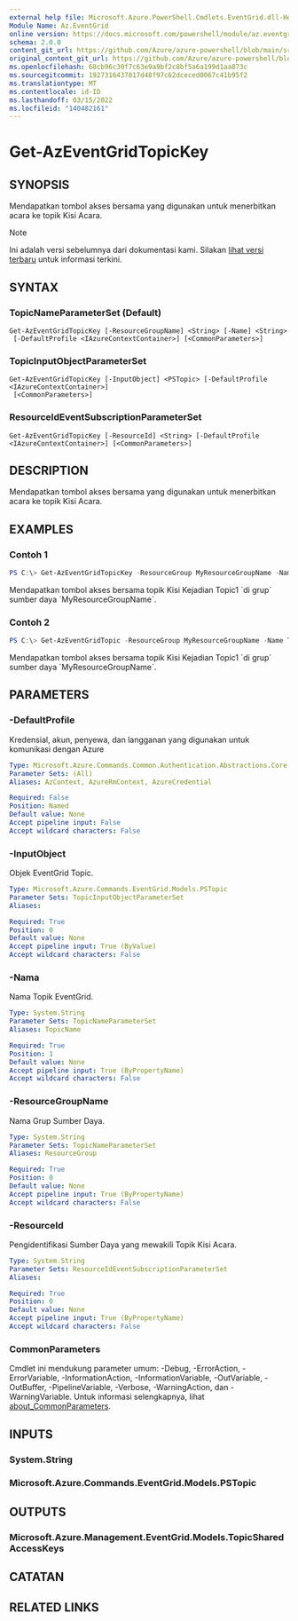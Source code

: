 ```yaml
---
external help file: Microsoft.Azure.PowerShell.Cmdlets.EventGrid.dll-Help.xml
Module Name: Az.EventGrid
online version: https://docs.microsoft.com/powershell/module/az.eventgrid/get-azeventgridtopickey
schema: 2.0.0
content_git_url: https://github.com/Azure/azure-powershell/blob/main/src/EventGrid/EventGrid/help/Get-AzEventGridTopicKey.md
original_content_git_url: https://github.com/Azure/azure-powershell/blob/main/src/EventGrid/EventGrid/help/Get-AzEventGridTopicKey.md
ms.openlocfilehash: 68cb96c30f7c63e9a9bf2c8bf5a6a199d1aa873c
ms.sourcegitcommit: 1927316437817d48f97c62dceced0067c41b95f2
ms.translationtype: MT
ms.contentlocale: id-ID
ms.lasthandoff: 03/15/2022
ms.locfileid: "140482161"
---
```

# Get-AzEventGridTopicKey

## SYNOPSIS
Mendapatkan tombol akses bersama yang digunakan untuk menerbitkan acara ke topik Kisi Acara.

> [!NOTE]
>Ini adalah versi sebelumnya dari dokumentasi kami. Silakan [lihat versi terbaru](/powershell/module/az.eventgrid/get-azeventgridtopickey) untuk informasi terkini.

## SYNTAX

### TopicNameParameterSet (Default)
```
Get-AzEventGridTopicKey [-ResourceGroupName] <String> [-Name] <String>
 [-DefaultProfile <IAzureContextContainer>] [<CommonParameters>]
```

### TopicInputObjectParameterSet
```
Get-AzEventGridTopicKey [-InputObject] <PSTopic> [-DefaultProfile <IAzureContextContainer>]
 [<CommonParameters>]
```

### ResourceIdEventSubscriptionParameterSet
```
Get-AzEventGridTopicKey [-ResourceId] <String> [-DefaultProfile <IAzureContextContainer>] [<CommonParameters>]
```

## DESCRIPTION
Mendapatkan tombol akses bersama yang digunakan untuk menerbitkan acara ke topik Kisi Acara.

## EXAMPLES

### Contoh 1
```powershell
PS C:\> Get-AzEventGridTopicKey -ResourceGroup MyResourceGroupName -Name Topic1
```

Mendapatkan tombol akses bersama topik Kisi Kejadian Topic1 \`di grup\` sumber daya \`MyResourceGroupName\`.

### Contoh 2
```powershell
PS C:\> Get-AzEventGridTopic -ResourceGroup MyResourceGroupName -Name Topic1 | Get-AzEventGridTopicKey
```

Mendapatkan tombol akses bersama topik Kisi Kejadian Topic1 \`di grup\` sumber daya \`MyResourceGroupName\`.

## PARAMETERS

### -DefaultProfile
Kredensial, akun, penyewa, dan langganan yang digunakan untuk komunikasi dengan Azure

```yaml
Type: Microsoft.Azure.Commands.Common.Authentication.Abstractions.Core.IAzureContextContainer
Parameter Sets: (All)
Aliases: AzContext, AzureRmContext, AzureCredential

Required: False
Position: Named
Default value: None
Accept pipeline input: False
Accept wildcard characters: False
```

### -InputObject
Objek EventGrid Topic.

```yaml
Type: Microsoft.Azure.Commands.EventGrid.Models.PSTopic
Parameter Sets: TopicInputObjectParameterSet
Aliases:

Required: True
Position: 0
Default value: None
Accept pipeline input: True (ByValue)
Accept wildcard characters: False
```

### -Nama
Nama Topik EventGrid.

```yaml
Type: System.String
Parameter Sets: TopicNameParameterSet
Aliases: TopicName

Required: True
Position: 1
Default value: None
Accept pipeline input: True (ByPropertyName)
Accept wildcard characters: False
```

### -ResourceGroupName
Nama Grup Sumber Daya.

```yaml
Type: System.String
Parameter Sets: TopicNameParameterSet
Aliases: ResourceGroup

Required: True
Position: 0
Default value: None
Accept pipeline input: True (ByPropertyName)
Accept wildcard characters: False
```

### -ResourceId
Pengidentifikasi Sumber Daya yang mewakili Topik Kisi Acara.

```yaml
Type: System.String
Parameter Sets: ResourceIdEventSubscriptionParameterSet
Aliases:

Required: True
Position: 0
Default value: None
Accept pipeline input: True (ByPropertyName)
Accept wildcard characters: False
```

### CommonParameters
Cmdlet ini mendukung parameter umum: -Debug, -ErrorAction, -ErrorVariable, -InformationAction, -InformationVariable, -OutVariable, -OutBuffer, -PipelineVariable, -Verbose, -WarningAction, dan -WarningVariable. Untuk informasi selengkapnya, lihat [about_CommonParameters](http://go.microsoft.com/fwlink/?LinkID=113216).

## INPUTS

### System.String

### Microsoft.Azure.Commands.EventGrid.Models.PSTopic

## OUTPUTS

### Microsoft.Azure.Management.EventGrid.Models.TopicSharedAccessKeys

## CATATAN

## RELATED LINKS
